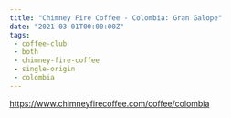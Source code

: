 ```yaml
---
title: "Chimney Fire Coffee - Colombia: Gran Galope"
date: "2021-03-01T00:00:00Z"
tags:
 - coffee-club
 - both
 - chimney-fire-coffee
 - single-origin
 - colombia
---
```


https://www.chimneyfirecoffee.com/coffee/colombia
